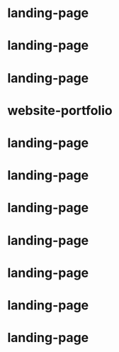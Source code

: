 # landing-page
# landing-page
# landing-page
# website-portfolio
# landing-page
# landing-page
# landing-page
# landing-page
# landing-page
# landing-page
# landing-page
